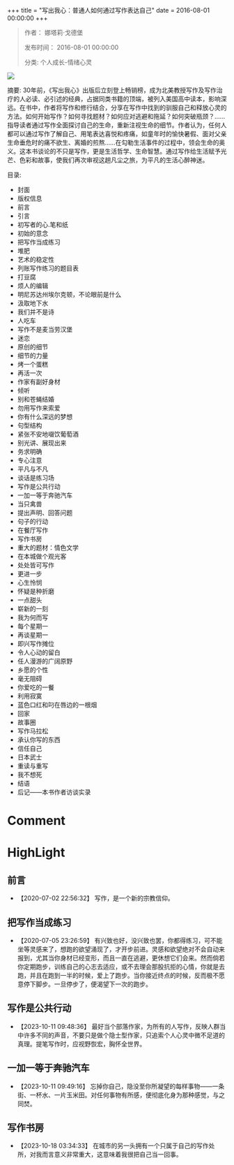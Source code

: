 +++
title = "写出我心：普通人如何通过写作表达自己"
date = 2016-08-01 00:00:00
+++

> 作者： 娜塔莉·戈德堡
> 
> 发布时间： 2016-08-01 00:00:00
> 
> 分类: 个人成长-情绪心灵

![](https://wfqqreader-1252317822.image.myqcloud.com/cover/589/937589/s_937589.jpg)

摘要: 30年前，《写出我心》出版后立刻登上畅销榜，成为北美教授写作及写作治疗的人必读、必引述的经典，占据同类书籍的顶端，被列入美国高中读本，影响深远。在书中，作者将写作和修行结合，分享在写作中找到的驯服自己和释放心灵的方法。如何开始写作？如何寻找题材？如何应对逃避和拖延？如何突破瓶颈？……指导读者通过写作全面探讨自己的生命，重新注视生命的细节。作者认为，任何人都可以通过写作了解自己、用笔表达喜悦和疼痛，如童年时的愉快暑假、面对父亲生命垂危时的痛不欲生、离婚的煎熬……在勾勒生活事件的过程中，领会生命的奥义。这本书谈论的不只是写作，更是生活哲学、生命智慧。通过写作给生活赋予光芒、色彩和故事，使我们再次审视这趟凡尘之旅，为平凡的生活心醉神迷。

目录: 
- 封面
- 版权信息
- 前言
- 引言
- 初写者的心.笔和纸
- 初始的意念
- 把写作当成练习
- 堆肥
- 艺术的稳定性
- 列账写作练习的题目表
- 打豆腐
- 烦人的编辑
- 明尼苏达州埃尔克顿，不论眼前是什么
- 汲取地下水
- 我们并不是诗
- 人吃车
- 写作不是麦当劳汉堡
- 迷恋
- 原创的细节
- 细节的力量
- 烤一个蛋糕
- 再活一次
- 作家有副好身材
- 倾听
- 别和苍蝇结婚
- 勿用写作来索爱
- 你有什么深远的梦想
- 句型结构
- 紧张不安地啜饮葡萄酒
- 别光讲、展现出来
- 务求明确
- 专心注意
- 平凡与不凡
- 谈话是练习场
- 写作是公共行动
- 一加一等于奔驰汽车
- 当只禽兽
- 提出声明、回答问题
- 句子的行动
- 在餐厅写作
- 写作书房
- 重大的题材：情色文学
- 在本城做个观光客
- 处处皆可写作
- 更进一步
- 心生怜悯
- 怀疑是种折磨
- 一点甜头
- 崭新的一刻
- 我为何而写
- 每个星期一
- 再谈星期一
- 即兴写作摊位
- 令人心动的留白
- 任人漫游的广阔原野
- 乡愿的个性
- 毫无阻碍
- 你爱吃的一餐
- 利用寂寞
- 蓝色口红和叼在唇边的一根烟
- 回家
- 故事圈
- 写作马拉松
- 承认你写的东西
- 信任自己
- 日本武士
- 重读与重写
- 我不想死
- 结语
- 后记——本书作者访谈实录

# Comment



# HighLight

## 前言
- 【2020-07-02 22:56:32】 写作，是一个新的宗教信仰。


## 把写作当成练习
- 【2020-07-05 23:26:59】 有兴致也好，没兴致也罢，你都得练习，可不能坐等灵感来了，想跑的欲望涌现了，才开步前进。灵感和欲望绝对不会自动来报到，尤其当你身材已经变形，而且一直在逃避，更休想它们会来。然而倘若你定期跑步，训练自己的心志去适应，或不去理会那股抗拒的心情，你就是去跑，并且在跑到一半的时候，爱上了跑步。当你接近终点的时候，反而极不愿意停下脚步。一旦停步了，便渴望下一次的跑步。


## 写作是公共行动
- 【2023-10-11 09:48:36】 最好当个部落作家，为所有的人写作，反映人群当中许多不同的声音，不要只是做个隐士型作家，只追索个人心灵中微不足道的真理。提笔写作时，应视野恢宏，胸怀全世界。


## 一加一等于奔驰汽车
- 【2023-10-11 09:49:16】 忘掉你自己，隐没至你所凝望的每样事物——一条街、一杯水、一片玉米田。对任何事物有所感，便彻底化身为那种感觉，与之同焚。


## 写作书房
- 【2023-10-18 03:34:33】 在城市的另一头拥有一个只属于自己的写作处所，对我而言意义非常重大，这意味着我很把自己当一回事。
